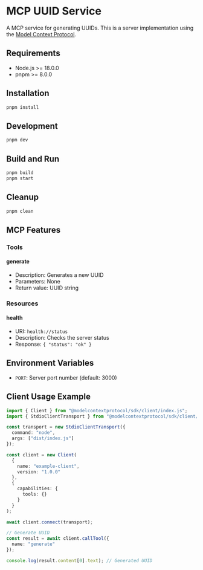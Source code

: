 # MCP UUID Service

A MCP service for generating UUIDs. This is a server implementation using the [Model Context Protocol](https://github.com/modelcontextprotocol/typescript-sdk).

## Requirements

- Node.js >= 18.0.0
- pnpm >= 8.0.0

## Installation

```bash
pnpm install
```

## Development

```bash
pnpm dev
```

## Build and Run

```bash
pnpm build
pnpm start
```

## Cleanup

```bash
pnpm clean
```

## MCP Features

### Tools

#### generate
- Description: Generates a new UUID
- Parameters: None
- Return value: UUID string

### Resources

#### health
- URI: `health://status`
- Description: Checks the server status
- Response: `{ "status": "ok" }`

## Environment Variables

- `PORT`: Server port number (default: 3000)

## Client Usage Example

```typescript
import { Client } from "@modelcontextprotocol/sdk/client/index.js";
import { StdioClientTransport } from "@modelcontextprotocol/sdk/client/stdio.js";

const transport = new StdioClientTransport({
  command: "node",
  args: ["dist/index.js"]
});

const client = new Client(
  {
    name: "example-client",
    version: "1.0.0"
  },
  {
    capabilities: {
      tools: {}
    }
  }
);

await client.connect(transport);

// Generate UUID
const result = await client.callTool({
  name: "generate"
});

console.log(result.content[0].text); // Generated UUID
``` 